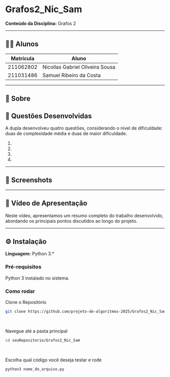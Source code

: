 # Grafos2_Nic_Sam

**Conteúdo da Disciplina:** Grafos 2

---

## 👨‍🎓 Alunos

| Matrícula   | Aluno                                               |
|-------------|-----------------------------------------------------|
| 211062802   | Nicollas Gabriel Oliveira Sousa                   |
| 211031486   | Samuel Ribeiro da Costa                |

---

## 📌 Sobre

## 🧠 Questões Desenvolvidas

A dupla desenvolveu quatro questões, considerando o nível de dificuldade: duas de complexidade média e duas de maior dificuldade.

1. 
2.
3.  
4. 


---

## 📸 Screenshots



---


## 🎥 Vídeo de Apresentação

Neste vídeo, apresentamos um resumo completo do trabalho desenvolvido, abordando os principais pontos discutidos ao longo do projeto.



---
## ⚙️ Instalação

**Linguagem:** Python 3.*


### Pré-requisitos

Python 3 instalado no sistema. 

### Como rodar

Clone o Repositório
```bash
git clone https://github.com/projeto-de-algoritmos-2025/Grafos2_Nic_Sam.git
```
<br>

Navegue até a pasta principal
```bash
cd seuRepositorio/Grafos2_Nic_Sam
```
<br>

Escolha qual código você deseja testar e rode
```bash
python3 nome_do_arquivo.py
```



